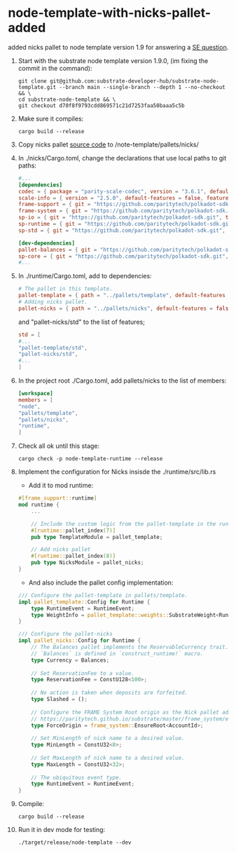 # node-template-with-nicks-pallet-added
added nicks pallet to node template version 1.9 for answering a [SE question](https://substrate.stackexchange.com/questions/11468/substrate-tutorials-no-more-nicks-pallet).

1. Start with the substrate node template version 1.9.0, (im fixing the commit in the command):

    ```
    git clone git@github.com:substrate-developer-hub/substrate-node-template.git --branch main --single-branch --depth 1 --no-checkout && \
    cd substrate-node-template && \
    git checkout d70f8f9793cdd869571c21d7253faa50baaa5c5b
    ```

2. Make sure it compiles:

    ```
    cargo build --release
    ```

3. Copy nicks pallet [source code](https://github.com/paritytech/substrate/tree/master/frame/nicks) to /note-template/pallets/nicks/

4. In ./nicks/Cargo.toml, change the declarations that use local paths to git paths:

    ```toml
    #...
    [dependencies]
    codec = { package = "parity-scale-codec", version = "3.6.1", default-features = false, features = ["derive"] }
    scale-info = { version = "2.5.0", default-features = false, features = ["derive"] }
    frame-support = { git = "https://github.com/paritytech/polkadot-sdk.git", tag = "polkadot-v1.9.0", default-features = false }
    frame-system = { git = "https://github.com/paritytech/polkadot-sdk.git", tag = "polkadot-v1.9.0", default-features = false }
    sp-io = { git = "https://github.com/paritytech/polkadot-sdk.git", tag = "polkadot-v1.9.0", default-features = false }
    sp-runtime = { git = "https://github.com/paritytech/polkadot-sdk.git", tag = "polkadot-v1.9.0", default-features = false }
    sp-std = { git = "https://github.com/paritytech/polkadot-sdk.git", tag = "polkadot-v1.9.0", default-features = false }

    [dev-dependencies]
    pallet-balances = { git = "https://github.com/paritytech/polkadot-sdk.git", tag = "polkadot-v1.9.0" }
    sp-core = { git = "https://github.com/paritytech/polkadot-sdk.git", tag = "polkadot-v1.9.0" }
    #...
    ```

5. In ./runtime/Cargo.toml, add to dependencies:

    ```toml
    # The pallet in this template.
    pallet-template = { path = "../pallets/template", default-features = false }
    # Adding nicks pallet.
    pallet-nicks = { path = "../pallets/nicks", default-features = false }
    ```
    and "pallet-nicks/std" to the list of features; 

    ```toml
    std = [
	#...
	"pallet-template/std",
	"pallet-nicks/std",
	#...
    ]
    ```
    
6. In the project root ./Cargo.toml, add pallets/nicks to the list of members:

    ```toml
    [workspace]
    members = [
    "node",
    "pallets/template",
    "pallets/nicks",
    "runtime",
    ]
    ```

7. Check all ok until this stage:

    ```
    cargo check -p node-template-runtime --release
    ```

8. Implement the configuration for Nicks insisde the ./runtime/src/lib.rs

    * Add it to mod runtime:

    ```rust
    #[frame_support::runtime]
    mod runtime {
        ...

        // Include the custom logic from the pallet-template in the runtime.
        #[runtime::pallet_index(7)]
        pub type TemplateModule = pallet_template;

        // Add nicks pallet
        #[runtime::pallet_index(8)]
        pub type NicksModule = pallet_nicks;
    }
    ```

    * And also include the pallet config implementation:

    ```rust
    /// Configure the pallet-template in pallets/template.
    impl pallet_template::Config for Runtime {
        type RuntimeEvent = RuntimeEvent;
        type WeightInfo = pallet_template::weights::SubstrateWeight<Runtime>;
    }

    /// Configure the pallet-nicks
    impl pallet_nicks::Config for Runtime {
        // The Balances pallet implements the ReservableCurrency trait.
        // `Balances` is defined in `construct_runtime!` macro.
        type Currency = Balances;
        
        // Set ReservationFee to a value.
        type ReservationFee = ConstU128<100>;
        
        // No action is taken when deposits are forfeited.
        type Slashed = ();
        
        // Configure the FRAME System Root origin as the Nick pallet admin.
        // https://paritytech.github.io/substrate/master/frame_system/enum.RawOrigin.html#variant.Root
        type ForceOrigin = frame_system::EnsureRoot<AccountId>;
        
        // Set MinLength of nick name to a desired value.
        type MinLength = ConstU32<8>;
        
        // Set MaxLength of nick name to a desired value.
        type MaxLength = ConstU32<32>;
        
        // The ubiquitous event type.
        type RuntimeEvent = RuntimeEvent;
    }
    ```

8. Compile:

    ```
    cargo build --release
    ```

9. Run it in dev mode for testing:

    ```
    ./target/release/node-template --dev
    ```
    

